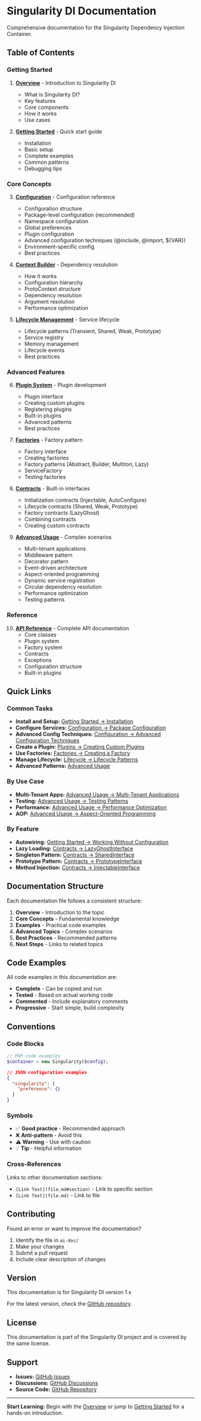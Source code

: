# Singularity DI Documentation

Comprehensive documentation for the Singularity Dependency Injection Container.

## Table of Contents

### Getting Started

1. **[Overview](overview.md)** - Introduction to Singularity DI
   - What is Singularity DI?
   - Key features
   - Core components
   - How it works
   - Use cases

2. **[Getting Started](getting-started.md)** - Quick start guide
   - Installation
   - Basic setup
   - Complete examples
   - Common patterns
   - Debugging tips

### Core Concepts

3. **[Configuration](configuration.md)** - Configuration reference
   - Configuration structure
   - Package-level configuration (recommended)
   - Namespace configuration
   - Global preferences
   - Plugin configuration
   - Advanced configuration techniques (@include, @import, ${VAR})
   - Environment-specific config
   - Best practices

4. **[Context Builder](context-builder.md)** - Dependency resolution
   - How it works
   - Configuration hierarchy
   - ProtoContext structure
   - Dependency resolution
   - Argument resolution
   - Performance optimization

5. **[Lifecycle Management](lifecycle.md)** - Service lifecycle
   - Lifecycle patterns (Transient, Shared, Weak, Prototype)
   - Service registry
   - Memory management
   - Lifecycle events
   - Best practices

### Advanced Features

6. **[Plugin System](plugins.md)** - Plugin development
   - Plugin interface
   - Creating custom plugins
   - Registering plugins
   - Built-in plugins
   - Advanced patterns
   - Best practices

7. **[Factories](factories.md)** - Factory pattern
   - Factory interface
   - Creating factories
   - Factory patterns (Abstract, Builder, Multiton, Lazy)
   - ServiceFactory
   - Testing factories

8. **[Contracts](contracts.md)** - Built-in interfaces
   - Initialization contracts (Injectable, AutoConfigure)
   - Lifecycle contracts (Shared, Weak, Prototype)
   - Factory contracts (LazyGhost)
   - Combining contracts
   - Creating custom contracts

9. **[Advanced Usage](advanced-usage.md)** - Complex scenarios
   - Multi-tenant applications
   - Middleware pattern
   - Decorator pattern
   - Event-driven architecture
   - Aspect-oriented programming
   - Dynamic service registration
   - Circular dependency resolution
   - Performance optimization
   - Testing patterns

### Reference

10. **[API Reference](api-reference.md)** - Complete API documentation
    - Core classes
    - Plugin system
    - Factory system
    - Contracts
    - Exceptions
    - Configuration structure
    - Built-in plugins

## Quick Links

### Common Tasks

- **Install and Setup:** [Getting Started → Installation](getting-started.md#installation)
- **Configure Services:** [Configuration → Package Configuration](configuration.md#package-configuration-primary-strategy)
- **Advanced Config Techniques:** [Configuration → Advanced Configuration Techniques](configuration.md#advanced-configuration-techniques)
- **Create a Plugin:** [Plugins → Creating Custom Plugins](plugins.md#creating-a-custom-plugin)
- **Use Factories:** [Factories → Creating a Factory](factories.md#creating-a-factory)
- **Manage Lifecycle:** [Lifecycle → Lifecycle Patterns](lifecycle.md#lifecycle-patterns)
- **Advanced Patterns:** [Advanced Usage](advanced-usage.md)

### By Use Case

- **Multi-Tenant Apps:** [Advanced Usage → Multi-Tenant Applications](advanced-usage.md#multi-tenant-applications)
- **Testing:** [Advanced Usage → Testing Patterns](advanced-usage.md#testing-patterns)
- **Performance:** [Advanced Usage → Performance Optimization](advanced-usage.md#performance-optimization)
- **AOP:** [Advanced Usage → Aspect-Oriented Programming](advanced-usage.md#aspect-oriented-programming-aop)

### By Feature

- **Autowiring:** [Getting Started → Working Without Configuration](getting-started.md#working-without-configuration-autowiring)
- **Lazy Loading:** [Contracts → LazyGhostInterface](contracts.md#lazyghostinterface)
- **Singleton Pattern:** [Contracts → SharedInterface](contracts.md#sharedinterface)
- **Prototype Pattern:** [Contracts → PrototypeInterface](contracts.md#prototypeinterface)
- **Method Injection:** [Contracts → InjectableInterface](contracts.md#injectableinterface)

## Documentation Structure

Each documentation file follows a consistent structure:

1. **Overview** - Introduction to the topic
2. **Core Concepts** - Fundamental knowledge
3. **Examples** - Practical code examples
4. **Advanced Topics** - Complex scenarios
5. **Best Practices** - Recommended patterns
6. **Next Steps** - Links to related topics

## Code Examples

All code examples in this documentation are:

- **Complete** - Can be copied and run
- **Tested** - Based on actual working code
- **Commented** - Include explanatory comments
- **Progressive** - Start simple, build complexity

## Conventions

### Code Blocks

```php
// PHP code examples
$container = new Singularity($config);
```

```json
// JSON configuration examples
{
  "singularity": {
    "preference": {}
  }
}
```

### Symbols

- ✅ **Good practice** - Recommended approach
- ❌ **Anti-pattern** - Avoid this
- ⚠️ **Warning** - Use with caution
- 💡 **Tip** - Helpful information

### Cross-References

Links to other documentation sections:
- `[Link Text](file.md#section)` - Link to specific section
- `[Link Text](file.md)` - Link to file

## Contributing

Found an error or want to improve the documentation?

1. Identify the file in `ai-doc/`
2. Make your changes
3. Submit a pull request
4. Include clear description of changes

## Version

This documentation is for Singularity DI version 1.x

For the latest version, check the [GitHub repository](https://github.com/Concept-Labs/singularity).

## License

This documentation is part of the Singularity DI project and is covered by the same license.

## Support

- **Issues:** [GitHub Issues](https://github.com/Concept-Labs/singularity/issues)
- **Discussions:** [GitHub Discussions](https://github.com/Concept-Labs/singularity/discussions)
- **Source Code:** [GitHub Repository](https://github.com/Concept-Labs/singularity)

---

**Start Learning:** Begin with the [Overview](overview.md) or jump to [Getting Started](getting-started.md) for a hands-on introduction.
